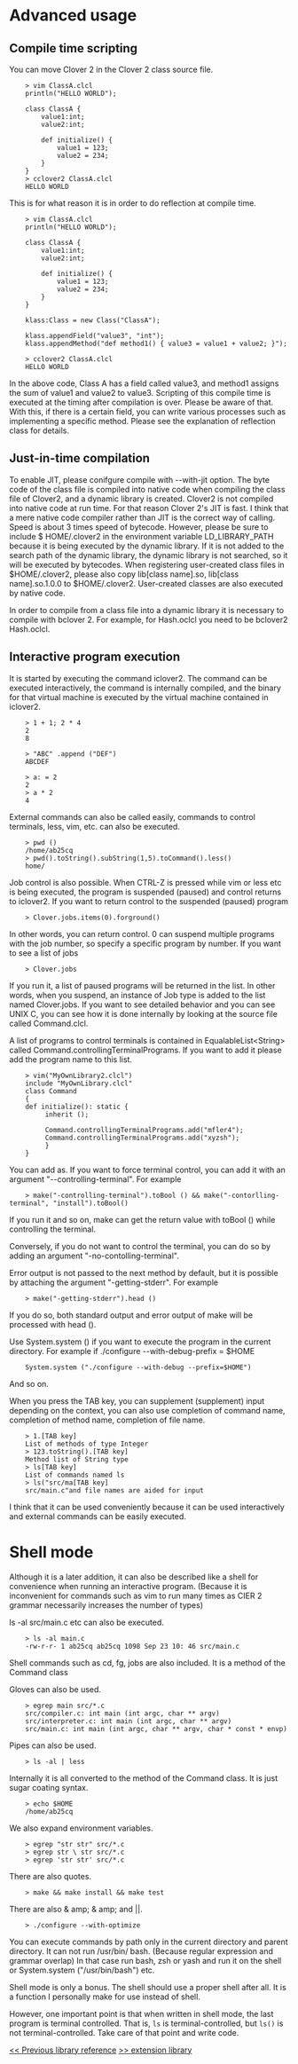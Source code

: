 # Advanced usage

## Compile time scripting

You can move Clover 2 in the Clover 2 class source file.
```
    > vim ClassA.clcl
    println("HELLO WORLD");

    class ClassA {
        value1:int;
        value2:int;

        def initialize() {
            value1 = 123;
            value2 = 234;
        }
    }
    > cclover2 ClassA.clcl
    HELLO WORLD
```

This is for what reason it is in order to do reflection at compile time.
```
    > vim ClassA.clcl
    println("HELLO WORLD");

    class ClassA {
        value1:int;
        value2:int;

        def initialize() {
            value1 = 123;
            value2 = 234;
        }
    }

    klass:Class = new Class("ClassA");

    klass.appendField("value3", "int");
    klass.appendMethod("def method1() { value3 = value1 + value2; }");

    > cclover2 ClassA.clcl
    HELLO WORLD
```

In the above code, Class A has a field called value3, and method1 assigns the sum of value1 and value2 to value3.
Scripting of this compile time is executed at the timing after compilation is over. Please be aware of that. With this, if there is a certain field, you can write various processes such as implementing a specific method. Please see the explanation of reflection class for details.

## Just-in-time compilation

To enable JIT, please conifgure compile with --with-jit option. The byte code of the class file is compiled into native code when compiling the class file of Clover2, and a dynamic library is created. Clover2 is not compiled into native code at run time. For that reason Clover 2's JIT is fast. I think that a mere native code compiler rather than JIT is the correct way of calling. Speed ​​is about 3 times speed of bytecode. However, please be sure to include $ HOME/.clover2 in the environment variable LD_LIBRARY_PATH because it is being executed by the dynamic library. If it is not added to the search path of the dynamic library, the dynamic library is not searched, so it will be executed by bytecodes. When registering user-created class files in $HOME/.clover2, please also copy lib[class name].so, lib[class name].so.1.0.0 to $HOME/.clover2. User-created classes are also executed by native code.

In order to compile from a class file into a dynamic library it is necessary to compile with bclover 2. For example, for Hash.oclcl you need to be bclover2 Hash.oclcl.

## Interactive program execution

It is started by executing the command iclover2. The command can be executed interactively, the command is internally compiled, and the binary for that virtual machine is executed by the virtual machine contained in iclover2.
```
    > 1 + 1; 2 * 4
    2
    8

    > "ABC" .append ("DEF")
    ABCDEF

    > a: = 2
    2
    > a * 2
    4
```
External commands can also be called easily, commands to control terminals, less, vim, etc. can also be executed.
```
    > pwd ()
    /home/ab25cq
    > pwd().toString().subString(1,5).toCommand().less()
    home/
```
Job control is also possible. When CTRL-Z is pressed while vim or less etc is being executed, the program is suspended (paused) and control returns to iclover2.
If you want to return control to the suspended (paused) program
```
    > Clover.jobs.items(0).forground()
```
In other words, you can return control. 0 can suspend multiple programs with the job number, so specify a specific program by number.
If you want to see a list of jobs
```
    > Clover.jobs
```
If you run it, a list of paused programs will be returned in the list.
In other words, when you suspend, an instance of Job type is added to the list named Clover.jobs.
If you want to see detailed behavior and you can see UNIX C, you can see how it is done internally by looking at the source file called Command.clcl.

A list of programs to control terminals is contained in EqualableList&lt;String&gt; called Command.controllingTerminalPrograms. If you want to add it please add the program name to this list.
```
    > vim("MyOwnLibrary2.clcl")
    include "MyOwnLibrary.clcl"
    class Command
    {
    def initialize(): static {
         inherit ();

         Command.controllingTerminalPrograms.add("mfler4");
         Command.controllingTerminalPrograms.add("xyzsh");
         }
    }
```
You can add as. If you want to force terminal control, you can add it with an argument "--controlling-terminal". For example
```
    > make("-controlling-terminal").toBool () && make("-contorlling-terminal", "install").toBool()
```
If you run it and so on, make can get the return value with toBool () while controlling the terminal.

Conversely, if you do not want to control the terminal, you can do so by adding an argument "-no-contolling-terminal". 

Error output is not passed to the next method by default, but it is possible by attaching the argument "-getting-stderr". For example
```
    > make("-getting-stderr").head ()
```
If you do so, both standard output and error output of make will be processed with head ().

Use System.system () if you want to execute the program in the current directory. For example if ./configure --with-debug-prefix = $HOME
```
    System.system ("./configure --with-debug --prefix=$HOME")
```
And so on.

When you press the TAB key, you can supplement (supplement) input depending on the context, you can also use completion of command name, completion of method name, completion of file name.
```
    > 1.[TAB key]
    List of methods of type Integer
    > 123.toString().[TAB key]
    Method list of String type
    > ls[TAB key]
    List of commands named ls
    > ls("src/ma[TAB key]
    src/main.c"and file names are aided for input
```
I think that it can be used conveniently because it can be used interactively and external commands can be easily executed.

# Shell mode

Although it is a later addition, it can also be described like a shell for convenience when running an interactive program.
(Because it is inconvenient for commands such as vim to run many times as CIER 2 grammar necessarily increases the number of types)

ls -al src/main.c etc can also be executed.
```
    > ls -al main.c
    -rw-r-r- 1 ab25cq ab25cq 1098 Sep 23 10: 46 src/main.c
```
Shell commands such as cd, fg, jobs are also included. It is a method of the Command class

Gloves can also be used.
```
    > egrep main src/*.c
    src/compiler.c: int main (int argc, char ** argv)
    src/interpreter.c: int main (int argc, char ** argv)
    src/main.c: int main (int argc, char ** argv, char * const * envp)
```
Pipes can also be used.
```
    > ls -al | less
```
Internally it is all converted to the method of the Command class. It is just sugar coating syntax.
```
    > echo $HOME
    /home/ab25cq
```
We also expand environment variables.
```
    > egrep "str str" src/*.c
    > egrep str \ str src/*.c
    > egrep 'str str' src/*.c
```
There are also quotes.
```
    > make && make install && make test
```
There are also & amp; & amp; and ||.
```
    > ./configure --with-optimize
```
You can execute commands by path only in the current directory and parent directory. It can not run /usr/bin/ bash.
(Because regular expression and grammar overlap)
In that case run bash, zsh or yash and run it on the shell or System.system ("/usr/bin/bash") etc.

Shell mode is only a bonus. The shell should use a proper shell after all. It is a function I personally make for use instead of shell.

However, one important point is that when written in shell mode, the last program is terminal controlled. That is, `ls` is terminal-controlled, but `ls()` is not terminal-controlled. Take care of that point and write code.

[<< Previous library reference](libraries-en) [>> extension library](extension-en)
